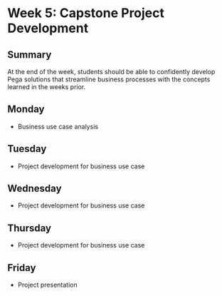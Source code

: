 # Week 5: Capstone Project Development
## Summary
At the end of the week, students should be able to confidently develop Pega solutions that streamline business processes with the concepts learned in the weeks prior.
## Monday
- Business use case analysis
## Tuesday
- Project development for business use case		
## Wednesday
- Project development for business use case	
## Thursday
- Project development for business use case	
## Friday
- Project presentation